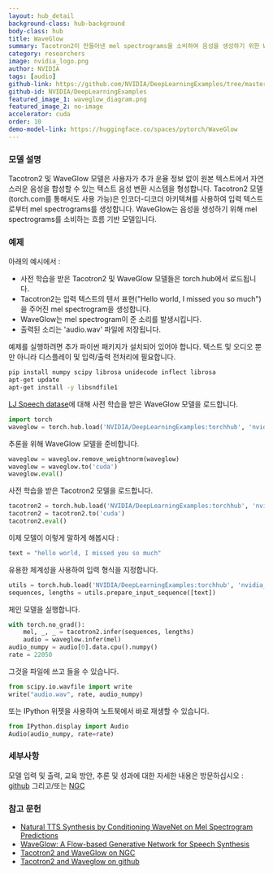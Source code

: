 ```yaml
---
layout: hub_detail
background-class: hub-background
body-class: hub
title: WaveGlow
summary: Tacotron2이 만들어낸 mel spectrograms을 소비하여 음성을 생성하기 위한 WaveGlow 모델입니다.
category: researchers
image: nvidia_logo.png
author: NVIDIA
tags: [audio]
github-link: https://github.com/NVIDIA/DeepLearningExamples/tree/master/PyTorch/SpeechSynthesis/Tacotron2
github-id: NVIDIA/DeepLearningExamples
featured_image_1: waveglow_diagram.png
featured_image_2: no-image
accelerator: cuda
order: 10
demo-model-link: https://huggingface.co/spaces/pytorch/WaveGlow
---
```



### 모델 설명


Tacotron2 및 WaveGlow 모델은 사용자가 추가 운율 정보 없이 원본 텍스트에서 자연스러운 음성을 합성할 수 있는 텍스트 음성 변환 시스템을 형성합니다. Tacotron2 모델(torch.com를 통해서도 사용 가능)은 인코더-디코더 아키텍쳐를 사용하여 입력 텍스트로부터 mel spectrograms를 생성합니다. WaveGlow는 음성을 생성하기 위해 mel spectrograms를 소비하는 흐름 기반 모델입니다.

### 예제

아래의 예시에서 :
- 사전 학습을 받은 Tacotron2 및 WaveGlow 모델들은 torch.hub에서 로드됩니다.
- Tacotron2는 입력 텍스트의 텐서 표현("Hello world, I missed you so much")을 주어진 mel spectrogram을 생성합니다.
- WaveGlow는 mel spectrogram이 준 소리를 발생시킵니다.
- 출력된 소리는 'audio.wav' 파일에 저장됩니다.

예제를 실행하려면 추가 파이썬 패키지가 설치되어 있어야 합니다.
텍스트 및 오디오 뿐만 아니라 디스플레이 및 입력/출력 전처리에 필요합니다.
```bash
pip install numpy scipy librosa unidecode inflect librosa
apt-get update
apt-get install -y libsndfile1
```

[LJ Speech datase](https://keithito.com/LJ-Speech-Dataset/)에 대해 사전 학습을 받은 WaveGlow 모델을 로드합니다.
```python
import torch
waveglow = torch.hub.load('NVIDIA/DeepLearningExamples:torchhub', 'nvidia_waveglow', model_math='fp32')
```

추론을 위해 WaveGlow 모델을 준비합니다.
```python
waveglow = waveglow.remove_weightnorm(waveglow)
waveglow = waveglow.to('cuda')
waveglow.eval()
```

사전 학습을 받은 Tacotron2 모델을 로드합니다.
```python
tacotron2 = torch.hub.load('NVIDIA/DeepLearningExamples:torchhub', 'nvidia_tacotron2', model_math='fp32')
tacotron2 = tacotron2.to('cuda')
tacotron2.eval()
```

이제 모델이 이렇게 말하게 해봅시다 :
```python
text = "hello world, I missed you so much"
```

유용한 체계성을 사용하여 입력 형식을 지정합니다.
```python
utils = torch.hub.load('NVIDIA/DeepLearningExamples:torchhub', 'nvidia_tts_utils')
sequences, lengths = utils.prepare_input_sequence([text])
```

체인 모델을 실행합니다.
```python
with torch.no_grad():
    mel, _, _ = tacotron2.infer(sequences, lengths)
    audio = waveglow.infer(mel)
audio_numpy = audio[0].data.cpu().numpy()
rate = 22050
```

그것을 파일에 쓰고 들을 수 있습니다.
```python
from scipy.io.wavfile import write
write("audio.wav", rate, audio_numpy)
```

또는 IPython 위젯을 사용하여 노트북에서 바로 재생할 수 있습니다.
```python
from IPython.display import Audio
Audio(audio_numpy, rate=rate)
```

### 세부사항
모델 입력 및 출력, 교육 방안, 추론 및 성과에 대한 자세한 내용은 방문하십시오 : [github](https://github.com/NVIDIA/DeepLearningExamples/tree/master/PyTorch/SpeechSynthesis/Tacotron2) 그리고/또는 [NGC](https://ngc.nvidia.com/catalog/resources/nvidia:tacotron_2_and_waveglow_for_pytorch)

### 참고 문헌

 - [Natural TTS Synthesis by Conditioning WaveNet on Mel Spectrogram Predictions](https://arxiv.org/abs/1712.05884)
 - [WaveGlow: A Flow-based Generative Network for Speech Synthesis](https://arxiv.org/abs/1811.00002)
 - [Tacotron2 and WaveGlow on NGC](https://ngc.nvidia.com/catalog/resources/nvidia:tacotron_2_and_waveglow_for_pytorch)
 - [Tacotron2 and Waveglow on github](https://github.com/NVIDIA/DeepLearningExamples/tree/master/PyTorch/SpeechSynthesis/Tacotron2)